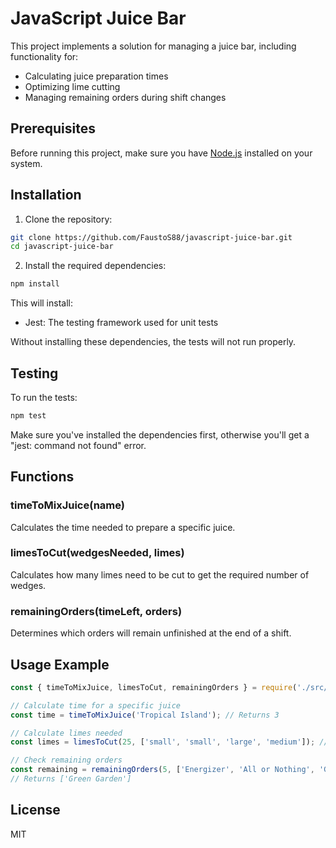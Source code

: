 # JavaScript Juice Bar

This project implements a solution for managing a juice bar, including functionality for:
- Calculating juice preparation times
- Optimizing lime cutting
- Managing remaining orders during shift changes

## Prerequisites

Before running this project, make sure you have [Node.js](https://nodejs.org/) installed on your system.

## Installation

1. Clone the repository:
```bash
git clone https://github.com/FaustoS88/javascript-juice-bar.git
cd javascript-juice-bar
```

2. Install the required dependencies:
```bash
npm install
```

This will install:
- Jest: The testing framework used for unit tests

Without installing these dependencies, the tests will not run properly.

## Testing

To run the tests:
```bash
npm test
```

Make sure you've installed the dependencies first, otherwise you'll get a "jest: command not found" error.

## Functions

### timeToMixJuice(name)
Calculates the time needed to prepare a specific juice.

### limesToCut(wedgesNeeded, limes)
Calculates how many limes need to be cut to get the required number of wedges.

### remainingOrders(timeLeft, orders)
Determines which orders will remain unfinished at the end of a shift.

## Usage Example

```javascript
const { timeToMixJuice, limesToCut, remainingOrders } = require('./src/juiceBar');

// Calculate time for a specific juice
const time = timeToMixJuice('Tropical Island'); // Returns 3

// Calculate limes needed
const limes = limesToCut(25, ['small', 'small', 'large', 'medium']); // Returns 4

// Check remaining orders
const remaining = remainingOrders(5, ['Energizer', 'All or Nothing', 'Green Garden']);
// Returns ['Green Garden']
```

## License

MIT